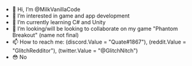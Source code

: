 - 👋 Hi, I’m @MilkVanillaCode
- 👀 I’m interested in game and app development
- 🌱 I’m currently learning C# and Unity
- 💞️ I’m looking/will be looking to collaborate on my game "Phantom Breakout" (name not final)
- 📫 How to reach me: (discord.Value = "Quate#1867"), (reddit.Value = "GlitchRedditor"), (twitter.Value = "@GlitchNitch")
- 😳 No

<!---
MilkVanillaCode/MilkVanillaCode is a ✨ special ✨ repository because its `README.md` (this file) appears on your GitHub profile.
You can click the Preview link to take a look at your changes.
--->
